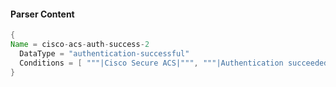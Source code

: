 #### Parser Content
```Java
{
Name = cisco-acs-auth-success-2
  DataType = "authentication-successful"
  Conditions = [ """|Cisco Secure ACS|""", """|Authentication succeeded|""" ]
}
```